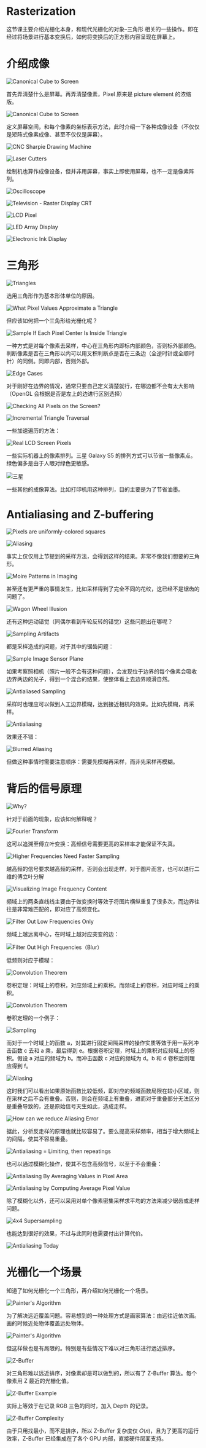# Rasterization

这节课主要介绍光栅化本身，和现代光栅化的对象–三角形 相关的一些操作。即在经过将场景进行基本变换后，如何将变换后的正方形内容呈现在屏幕上。

# 介绍成像

![Canonical Cube to Screen](https://assets.ng-tech.icu/item/202304172217643.jpg)

首先弄清楚什么是屏幕。再弄清楚像素，Pixel 原来是 picture element 的浓缩版。

![Canonical Cube to Screen](https://assets.ng-tech.icu/item/202304172217686.jpg)

定义屏幕空间，和每个像素的坐标表示方法，此时介绍一下各种成像设备（不仅仅是矩阵式像素成像、甚至不仅仅是屏幕）。

![CNC Sharpie Drawing Machine](https://assets.ng-tech.icu/item/202304172217705.jpg)

![Laser Cutters](https://assets.ng-tech.icu/item/202304172217728.jpg)

绘制机也算作成像设备，但并非用屏幕，事实上即使用屏幕，也不一定是像素阵列。

![Oscilloscope](https://assets.ng-tech.icu/item/202304172217751.jpg)

![Television - Raster Display CRT](https://assets.ng-tech.icu/item/202304172217765.jpg)

![LCD Pixel](https://assets.ng-tech.icu/item/202304172217782.jpg)

![LED Array Display](https://assets.ng-tech.icu/item/202304172217795.jpg)

![Electronic Ink Display](https://assets.ng-tech.icu/item/202304172217808.jpg)

# 三角形

![Triangles](https://assets.ng-tech.icu/item/202304172217820.jpg)

选用三角形作为基本形体单位的原因。

![What Pixel Values Approximate a Triangle](https://assets.ng-tech.icu/item/202304172217834.jpg)

但应该如何把一个三角形给光栅化呢？

![Sample If Each Pixel Center Is Inside Triangle](https://assets.ng-tech.icu/item/202304172217850.jpg)

一种方式是对每个像素去采样，中心在三角形内即标内部颜色，否则标外部颜色。判断像素是否在三角形以内可以用叉积判断点是否在三条边（全逆时针或全顺时针）的同侧。同即内部，否则外部。

![Edge Cases](https://assets.ng-tech.icu/item/202304172217863.jpg)

对于刚好在边界的情况，通常只要自己定义清楚就行，在哪边都不会有太大影响（OpenGL 会根据是否是左上的边进行区别选择）

![Checking All Pixels on the Screen?](https://assets.ng-tech.icu/item/202304172217881.jpg)

![Incremental Triangle Traversal](https://assets.ng-tech.icu/item/202304172217897.jpg)

一些加速遍历的方法：

![Real LCD Screen Pixels](https://assets.ng-tech.icu/item/202304172217914.jpg)

一些实际机器上的像素排列。三星 Galaxy S5 的排列方式可以节省一些像素点。绿色偏多是由于人眼对绿色更敏感。

![三星](https://assets.ng-tech.icu/item/202304172217930.jpg)

一些其他的成像算法。比如打印机用这种排列，目的主要是为了节省油墨。

# Antialiasing and Z-buffering

![Pixels are uniformly-colored squares](https://assets.ng-tech.icu/item/202304172217943.jpg)

![Aliasing](https://assets.ng-tech.icu/item/202304172217956.jpg)

事实上仅仅用上节提到的采样方法，会得到这样的结果。非常不像我们想要的三角形。

![Moire Patterns in Imaging](https://assets.ng-tech.icu/item/202304172217973.jpg)

甚至还有更严重的事情发生，比如采样得到了完全不同的花纹，这已经不是锯齿的问题了。

![Wagon Wheel Illusion](https://assets.ng-tech.icu/item/202304172217990.jpg)

还有这种运动错觉（同偶尔看到车轮反转的错觉）这些问题出在哪呢？

![Sampling Artifacts](https://assets.ng-tech.icu/item/202304172217003.jpg)

都是采样造成的问题，对于其中的锯齿问题：

![Sample Image Sensor Plane](https://assets.ng-tech.icu/item/202304172217017.jpg)

如果考察照相机（照片一般不会有这种问题），会发现位于边界的每个像素会吸收边界两边的光子，得到一个混合的结果，使整体看上去边界顺滑自然。

![Antialiased Sampling](https://assets.ng-tech.icu/item/202304172217031.jpg)

采样时也理应可以做到人工边界模糊，达到接近相机的效果。比如先模糊，再采样。

![Antialiasing](https://assets.ng-tech.icu/item/202304172217048.jpg)

效果还不错：

![Blurred Aliasing](https://assets.ng-tech.icu/item/202304172217064.jpg)

但做这种事情时需要注意顺序：需要先模糊再采样，而非先采样再模糊。

# 背后的信号原理

![Why?](https://assets.ng-tech.icu/item/202304172217078.jpg)

针对于前面的现象，应该如何解释呢？

![Fourier Transform](https://assets.ng-tech.icu/item/202304172217093.jpg)

这可以追溯至傅立叶变换：高频信号需要更高的采样率才能保证不失真。

![Higher Frequencies Need Faster Sampling](https://assets.ng-tech.icu/item/202304172217106.jpg)

越高频的信号要求越高频的采样，否则会出现走样，对于图片而言，也可以进行二维的傅立叶分解

![Visualizing Image Frequency Content](https://assets.ng-tech.icu/item/202304172217121.jpg)

频域上的两条直线线主要由于做变换时等效于将图片横纵重复了很多次，而边界往往是非常难匹配的，即对应了高频变化。

![Filter Out Low Frequencies Only](https://assets.ng-tech.icu/item/202304172217135.jpg)

频域上越远离中心，在时域上越对应突变的边：

![Filter Out High Frequencies（Blur）](https://assets.ng-tech.icu/item/202304172217149.jpg)

低频则对应于模糊：

![Convolution Theorem](https://assets.ng-tech.icu/item/202304172217163.jpg)

卷积定理：时域上的卷积，对应频域上的乘积。而频域上的卷积，对应时域上的乘积。

![Convolution Theorem](https://assets.ng-tech.icu/item/202304172217177.jpg)

卷积定理的一个例子：

![Sampling](https://assets.ng-tech.icu/item/202304172217198.jpg)

而对于一个时域上的函数 a，对其进行固定间隔采样的操作实质等效于用一系列冲击函数 c 去和 a 乘，最后得到 e。根据卷积定理，时域上的乘积对应频域上的卷积。假设 a 对应的频域为 b。而冲击函数 c 对应的频域为 d。b 和 d 卷积后则理应得到 f。

![Aliasing](https://assets.ng-tech.icu/item/202304172217215.jpg)

这时我们可以看出如果原始函数比较低频，即对应的频域函数局限在较小区域，则在采样之后不会有重叠。否则，则会在频域上有重叠，进而对于重叠部分无法区分是重叠导致的，还是原始信号天生如此，造成走样。

![How can we reduce Aliasing Error](https://assets.ng-tech.icu/item/202304172217234.jpg)

据此，分析反走样的原理也就比较容易了。要么提高采样频率，相当于增大频域上的间隔，使其不容易重叠。

![Antialiasing = Limiting, then repeatings](https://assets.ng-tech.icu/item/202304172217249.jpg)

也可以通过模糊化操作，使其不包含高频信号，以至于不会重叠：

![Antialiasing By Averaging Values in Pixel Area](https://assets.ng-tech.icu/item/202304172217264.jpg)

![Antialiasing by Computing Average Pixel Value](https://assets.ng-tech.icu/item/202304172217278.jpg)

除了模糊化以外，还可以采用对单个像素密集采样求平均的方法来减少锯齿或走样问题。

![4x4 Supersampling](https://assets.ng-tech.icu/item/202304172217293.jpg)

也能达到很好的效果，不过与此同时也需要付出计算代价。

![Antialiasing Today](https://assets.ng-tech.icu/item/202304172217315.jpg)

# 光栅化一个场景

知道了如何光栅化一个三角形，再介绍如何光栅化一个场景。

![Painter's Algorithm](https://assets.ng-tech.icu/item/202304172217333.jpg)

为了解决远近覆盖问题。容易想到的一种处理方式是画家算法：由远往近依次画。画的时候近处物体覆盖远处物体。

![Painter's Algorithm](https://assets.ng-tech.icu/item/202304172217349.jpg)

但这样做也是有局限的。特别是有些情况下难以对三角形进行远近排序。

![Z-Buffer](https://assets.ng-tech.icu/item/202304172217365.jpg)

对三角形难以远近排序，对像素却是可以做到的，所以有了 Z-Buffer 算法。每个像素用 Z 最近的光栅化值。

![Z-Buffer Example](https://assets.ng-tech.icu/item/202304172217381.jpg)

实际上等效于在记录 RGB 三色的同时，加入 Depth 的记录。

![Z-Buffer Complexity](https://assets.ng-tech.icu/item/202304172217400.jpg)

由于只用找最小，而不是排序，所以 Z-Buffer 复杂度仅 𝑂(𝑛)，且为了更高的运行效率，Z-Buffer 已经集成在了各个 GPU 内部，直接硬件层面支持。
